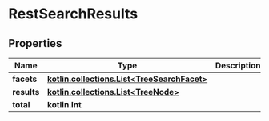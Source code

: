 
# RestSearchResults

## Properties
| Name | Type | Description | Notes |
| ------------ | ------------- | ------------- | ------------- |
| **facets** | [**kotlin.collections.List&lt;TreeSearchFacet&gt;**](TreeSearchFacet.md) |  |  [optional] |
| **results** | [**kotlin.collections.List&lt;TreeNode&gt;**](TreeNode.md) |  |  [optional] |
| **total** | **kotlin.Int** |  |  [optional] |
